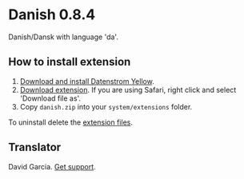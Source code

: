 Danish 0.8.4
============
Danish/Dansk with language 'da'.

## How to install extension

1. [Download and install Datenstrom Yellow](https://github.com/datenstrom/yellow/).
2. [Download extension](https://github.com/datenstrom/yellow-extensions/raw/master/zip/danish.zip). If you are using Safari, right click and select 'Download file as'.
3. Copy `danish.zip` into your `system/extensions` folder.

To uninstall delete the [extension files](extension.ini).

## Translator

David Garcia. [Get support](https://developers.datenstrom.se/help/support).
